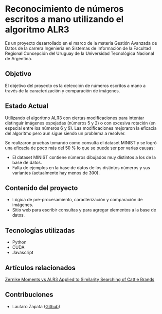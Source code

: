 # Reconocimiento de números escritos a mano utilizando el algoritmo ALR3
Es un proyecto desarrollado en el marco de la materia Gestión Avanzada de Datos de la carrera Ingeniería en Sistemas de Información de la Facultad Regional Concepción del Uruguay de la Universidad Tecnológica Nacional de Argentina.

## Objetivo
El objetivo del proyecto es la detección de números escritos a mano a través de la caracterización y comparación de imágenes.

## Estado Actual
Utilizando el algoritmo ALR3 con ciertas modificaciones para intentar distinguir imágenes espejadas (números 5 y 2) o con excesiva rotación (en especial entre los números 6 y 9).
Las modificaciones mejoraron la eficacia del algoritmo pero aun sigue siendo un problema a resolver.

Se realizaron pruebas tomando como consulta el dataset MINIST y se logró una eficacia de poco más del 50 % lo que se puede ser por varias causas:
- El dataset MINIST contiene números dibujados muy distintos a los de la base de datos.
- Falta de ejemplos en la base de datos de los distintos números y sus variantes (actualmente hay menos de 300).

## Contenido del proyecto
- Lógica de pre-procesamiento, caracterización y comparación de imágenes.
- Sitio web para escribir consultas y para agregar elementos a la base de datos.

## Tecnologías utilizadas
- Python
- CUDA
- Javascript

## Artículos relacionados
[Zernike Moments vs ALR3 Applied to Similarity Searching of Cattle Brands](https://www.researchgate.net/publication/328049660_Zernike_Moments_vs_ALR3_Applied_to_Similarity_Searching_of_Cattle_Brands>)

## Contribuciones
- Lautaro Zapata ([Github](https://github.com/lautaro08))